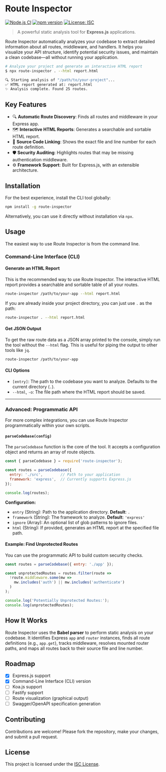 # Route Inspector

[![Node.js CI](https://github.com/Piyush-Arora03/route-inspector/workflows/Node.js%20CI/badge.svg)](https://github.com/Piyush-Arora03/route-inspector/actions)
[![npm version](https://img.shields.io/npm/v/route-inspector.svg)](https://www.npmjs.com/package/route-inspector)
[![License: ISC](https://img.shields.io/badge/License-ISC-blue.svg)](https://opensource.org/licenses/ISC)

> A powerful static analysis tool for **Express.js** applications.

Route Inspector automatically analyzes your codebase to extract detailed information about all routes, middleware, and handlers. It helps you visualize your API structure, identify potential security issues, and maintain a clean codebase—all without running your application.

```bash
# Analyze your project and generate an interactive HTML report
$ npx route-inspector . --html report.html

🔍 Starting analysis of "/path/to/your-project"...
✅ HTML report generated at: report.html
✨ Analysis complete. Found 25 routes.
```

## Key Features

- 🔍 **Automatic Route Discovery**: Finds all routes and middleware in your Express app.
- 🗺️ **Interactive HTML Reports**: Generates a searchable and sortable HTML report.
- 📍 **Source Code Linking**: Shows the exact file and line number for each route definition.
- 🛡️ **Security Auditing**: Highlights routes that may be missing authentication middleware.
- ⚙️ **Framework Support**: Built for Express.js, with an extensible architecture.

## Installation

For the best experience, install the CLI tool globally:

```bash
npm install -g route-inspector
```

Alternatively, you can use it directly without installation via `npx`.

## Usage

The easiest way to use Route Inspector is from the command line.

### Command-Line Interface (CLI)

#### **Generate an HTML Report**

This is the recommended way to use Route Inspector. The interactive HTML report provides a searchable and sortable table of all your routes.

```bash
route-inspector /path/to/your-app --html report.html
```

If you are already inside your project directory, you can just use `.` as the path:

```bash
route-inspector . --html report.html
```

#### **Get JSON Output**

To get the raw route data as a JSON array printed to the console, simply run the tool without the `--html` flag. This is useful for piping the output to other tools like `jq`.

```bash
route-inspector /path/to/your-app
```

#### **CLI Options**

-   `[entry]`: The path to the codebase you want to analyze. Defaults to the current directory (`.`).
-   `--html`, `-o`: The file path where the HTML report should be saved.

---

### Advanced: Programmatic API

For more complex integrations, you can use Route Inspector programmatically within your own scripts.

#### `parseCodebase(config)`

The `parseCodebase` function is the core of the tool. It accepts a configuration object and returns an array of route objects.

```javascript
const { parseCodebase } = require('route-inspector');

const routes = parseCodebase({
  entry: './src',        // Path to your application
  framework: 'express',  // Currently supports Express.js
});

console.log(routes);
```

**Configuration:**

-   `entry` (String): Path to the application directory. **Default**: `.`
-   `framework` (String): The framework to analyze. **Default**: `'express'`
-   `ignore` (Array): An optional list of glob patterns to ignore files.
-   `html` (String): If provided, generates an HTML report at the specified file path.

#### **Example: Find Unprotected Routes**

You can use the programmatic API to build custom security checks.

```javascript
const routes = parseCodebase({ entry: './app' });

const unprotectedRoutes = routes.filter(route =>
  !route.middleware.some(mw =>
    mw.includes('auth') || mw.includes('authenticate')
  )
);

console.log('Potentially Unprotected Routes:');
console.log(unprotectedRoutes);
```

## How It Works

Route Inspector uses the **Babel parser** to perform static analysis on your codebase. It identifies Express `app` and `router` instances, finds all route definitions (e.g., `app.get`), tracks middleware, resolves mounted router paths, and maps all routes back to their source file and line number.

## Roadmap

- [x] Express.js support
- [x] Command-Line Interface (CLI) version
- [ ] Koa.js support
- [ ] Fastify support
- [ ] Route visualization (graphical output)
- [ ] Swagger/OpenAPI specification generation

## Contributing

Contributions are welcome! Please fork the repository, make your changes, and submit a pull request.

## License

This project is licensed under the [ISC License](LICENSE).
